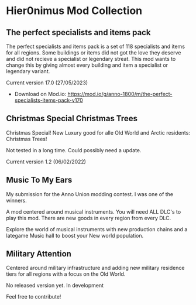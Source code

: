 # Hier0nimus Mod Collection

## The perfect specialists and items pack

The perfect specialists and items pack is a set of 118 specialists and items for all regions. Some buildings or items did not got the love they deserve and did not recieve a specialist or legendary streat. This mod wants to change this by giving almost every building and item a specialist or legendary variant.

Current version 17.0 (27/05/2023)
- Download on Mod.io: https://mod.io/g/anno-1800/m/the-perfect-specialists-items-pack-v170

## Christmas Special Christmas Trees

Christmas Special! New Luxury good for alle Old World and Arctic residents: Christmas Trees!

Not tested in a long time. Could possibly need a update.

Current version 1.2 (06/02/2022)

## Music To My Ears

My submission for the Anno Union modding contest. I was one of the winners.

A mod centered around musical instruments.
You will need ALL DLC's to play this mod. There are new goods in every region from every DLC.

Explore the world of musical instruments with new production chains and a lategame Music hall to boost your New world population.

## Military Attention

Centered around military infrastructure and adding new military residence tiers for all regions with a focus on the Old World.

No released version yet. In development

Feel free to contribute!
